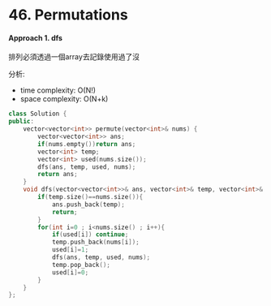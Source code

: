 # 46. Permutations
#### Approach 1. dfs
排列必須透過一個array去記錄使用過了沒

分析:
- time complexity: O(N!)
- space complexity: O(N+k)
```c++
class Solution {
public:
    vector<vector<int>> permute(vector<int>& nums) {
        vector<vector<int>> ans;
        if(nums.empty())return ans;
        vector<int> temp;
        vector<int> used(nums.size());
        dfs(ans, temp, used, nums);
        return ans;
    }
    void dfs(vector<vector<int>>& ans, vector<int>& temp, vector<int>& used, const vector<int>& nums){
        if(temp.size()==nums.size()){
            ans.push_back(temp);
            return;
        }
        for(int i=0 ; i<nums.size() ; i++){
            if(used[i]) continue;
            temp.push_back(nums[i]);
            used[i]=1;
            dfs(ans, temp, used, nums);
            temp.pop_back();
            used[i]=0;
        }
    }
};
```
